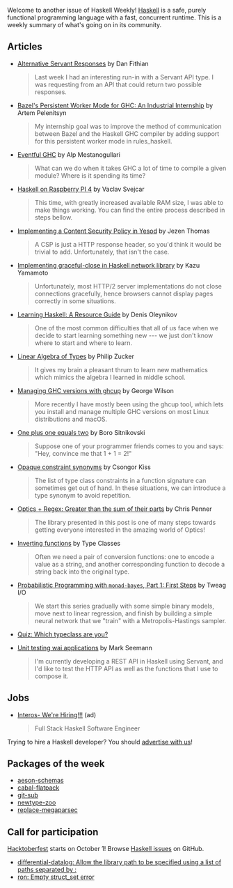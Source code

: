 <!-- 2019-09-26 -->

Welcome to another issue of Haskell Weekly!
[Haskell](https://www.haskell.org) is a safe, purely functional programming language with a fast, concurrent runtime.
This is a weekly summary of what's going on in its community.

## Articles

- [Alternative Servant Responses](https://dfithian.github.io/2019/09/23/alternative-servant-responses.html) by Dan Fithian
  > Last week I had an interesting run-in with a Servant API type. I was requesting from an API that could return two possible responses.

- [Bazel's Persistent Worker Mode for GHC: An Industrial Internship](https://www.tweag.io/posts/2019-09-25-bazel-ghc-persistent-worker-internship.html) by Artem Pelenitsyn
  >  My internship goal was to improve the method of communication between Bazel and the Haskell GHC compiler by adding support for this persistent worker mode in rules_haskell.

- [Eventful GHC](https://www.well-typed.com/blog/2019/09/eventful-ghc/) by Alp Mestanogullari
  > What can we do when it takes GHC a lot of time to compile a given module? Where is it spending its time?

- [Haskell on Raspberry PI 4](https://svejcar.dev/posts/2019/09/23/haskell-on-raspberry-pi-4/) by Vaclav Svejcar
  > This time, with greatly increased available RAM size, I was able to make things working. You can find the entire process described in steps bellow.

- [Implementing a Content Security Policy in Yesod](https://jezenthomas.com/implementing-csp-in-yesod/) by Jezen Thomas
  > A CSP is just a HTTP response header, so you'd think it would be trivial to add. Unfortunately, that isn't the case.

- [Implementing graceful-close in Haskell network library](https://kazu-yamamoto.hatenablog.jp/entry/2019/09/20/165939) by Kazu Yamamoto
  > Unfortunately, most HTTP/2 server implementations do not close connections gracefully, hence browsers cannot display pages correctly in some situations.

- [Learning Haskell: A Resource Guide](https://serokell.io/blog/learning-haskell) by Denis Oleynikov
  > One of the most common difficulties that all of us face when we decide to start learning something new --- we just don't know where to start and where to learn.

- [Linear Algebra of Types](http://www.philipzucker.com/linear-algebra-of-types/) by Philip Zucker
  > It gives my brain a pleasant thrum to learn new mathematics which mimics the algebra I learned in middle school.

- [Managing GHC versions with ghcup](https://qfpl.io/posts/multiple-ghcs-ghcup/) by George Wilson
  > More recently I have mostly been using the ghcup tool, which lets you install and manage multiple GHC versions on most Linux distributions and macOS.

- [One plus one equals two](https://bor0.wordpress.com/2019/09/20/one-plus-one-equals-two/) by Boro Sitnikovski
  > Suppose one of your programmer friends comes to you and says: "Hey, convince me that 1 + 1 = 2!"

- [Opaque constraint synonyms](https://kcsongor.github.io/opaque-constraint-synonyms/) by Csongor Kiss
  > The list of type class constraints in a function signature can sometimes get out of hand. In these situations, we can introduce a type synonym to avoid repetition.

- [Optics + Regex: Greater than the sum of their parts](https://chrispenner.ca/posts/lens-regex-pcre) by Chris Penner
  > The library presented in this post is one of many steps towards getting everyone interested in the amazing world of Optics!

- [Inverting functions](https://typeclasses.com/phrasebook/invert) by Type Classes
  > Often we need a pair of conversion functions: one to encode a value as a string, and another corresponding function to decode a string back into the original type.

- [Probabilistic Programming with `monad-bayes`, Part 1: First Steps](https://www.tweag.io/posts/2019-09-20-monad-bayes-1.html) by Tweag I/O
  > We start this series gradually with some simple binary models, move next to linear regression, and finish by building a simple neural network that we "train" with a Metropolis-Hastings sampler.

- [Quiz: Which typeclass are you?](https://impurepics.com/quiz/)

- [Unit testing wai applications](https://blog.ploeh.dk/2019/09/23/unit-testing-wai-applications/) by Mark Seemann
  > I'm currently developing a REST API in Haskell using Servant, and I'd like to test the HTTP API as well as the functions that I use to compose it.

## Jobs

- [Interos- We're Hiring!!!](https://interos.applicantpro.com/jobs/986650.html) (ad)
  > Full Stack Haskell Software Engineer

Trying to hire a Haskell developer?
You should [advertise with us](https://haskellweekly.news/advertising.html)!

## Packages of the week

- [aeson-schemas](https://hackage.haskell.org/package/aeson-schemas-1.0.2)
- [cabal-flatpack](https://hub.darcs.net/thielema/cabal-flatpak)
- [git-sub](https://github.com/Dansvidania/git-sub/tree/db45ef803affecb4a513b6252f820af032f7ed6a)
- [newtype-zoo](https://hackage.haskell.org/package/newtype-zoo-1.1.0.0)
- [replace-megaparsec](https://hackage.haskell.org/package/replace-megaparsec-1.1.4.0)

## Call for participation

[Hacktoberfest](https://hacktoberfest.digitalocean.com) starts on October 1!
Browse [Haskell issues](https://github.com/issues?q=is%3Aissue+is%3Aopen+label%3Ahacktoberfest+language%3Ahaskell) on GitHub.

-   [differential-datalog: Allow the library path to be specified using a list of paths separated by :](https://github.com/vmware/differential-datalog/issues/378)
-   [ron: Empty struct_set error](https://github.com/ff-notes/ron/issues/118)
